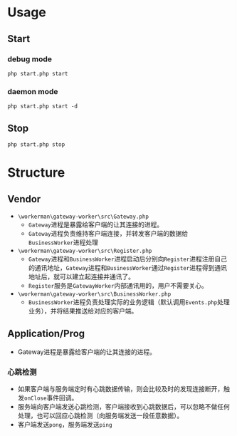 # Usage

## Start

### debug mode

`php start.php start`

### daemon mode

`php start.php start -d`

## Stop

`php start.php stop`

# Structure

## Vendor

- `\workerman\gateway-worker\src\Gateway.php`
  - `Gateway`进程是暴露给客户端的让其连接的进程。
  - `Gateway`进程负责维持客户端连接，并转发客户端的数据给`BusinessWorker`进程处理
- `\workerman\gateway-worker\src\Register.php`
  - `Gateway`进程和`BusinessWorker`进程启动后分别向`Register`进程注册自己的通讯地址，`Gateway`进程和`BusinessWorker`通过`Register`进程得到通讯地址后，就可以建立起连接并通讯了。
  - `Register`服务是`GatewayWorker`内部通讯用的，用户不需要关心。
- `\workerman\gateway-worker\src\BusinessWorker.php`
  - `BusinessWorker`进程负责处理实际的业务逻辑（默认调用`Events.php`处理业务），并将结果推送给对应的客户端。

## Application/Prog

- Gateway进程是暴露给客户端的让其连接的进程。

### 心跳检测

- 如果客户端与服务端定时有心跳数据传输，则会比较及时的发现连接断开，触发`onClose`事件回调。
- 服务端向客户端发送心跳检测，客户端接收到心跳数据后，可以忽略不做任何处理，也可以回应心跳检测（向服务端发送一段任意数据）。
- 客户端发送`pong`，服务端发送`ping`